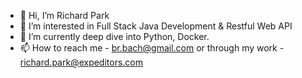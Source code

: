 - 👋 Hi, I’m Richard Park
- 👀 I’m interested in Full Stack Java Development & Restful Web API 
- 🌱 I’m currently deep dive into Python, Docker.
- 📫 How to reach me - br.bach@gmail.com or through my work - richard.park@expeditors.com

<!---
codeForceBach/codeForceBach is a ✨ special ✨ repository because its `README.md` (this file) appears on your GitHub profile.
You can click the Preview link to take a look at your changes.
--->
